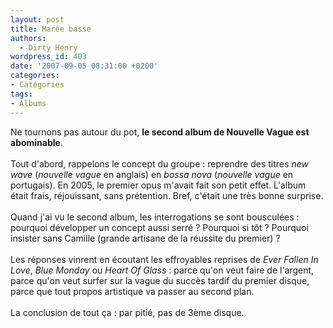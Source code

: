 ```yaml
---
layout: post
title: Marée basse
authors:
  - Dirty Henry
wordpress_id: 403
date: '2007-09-05 08:31:00 +0200'
categories:
- Catégories
tags:
- Albums
---
```

Ne tournons pas autour du pot, <span style="font-weight:bold;">le second album de Nouvelle Vague est abominable</span>.<br /><br />Tout d'abord, rappelons le concept du groupe : reprendre des titres <span style="font-style:italic;">new wave</span> (<span style="font-style:italic;">nouvelle vague</span> en anglais) en <span style="font-style:italic;">bossa nova</span> (<span style="font-style:italic;">nouvelle vague</span> en portugais). En 2005, le premier opus m'avait fait son petit effet. L'album était frais, réjouissant, sans prétention. Bref, c'était une très bonne surprise.<br /><br />Quand j'ai vu le second album, les interrogations se sont bousculées : pourquoi développer un concept aussi serré ? Pourquoi si tôt ? Pourquoi insister sans Camille (grande artisane de la réussite du premier) ?<br /><br />Les réponses vinrent en écoutant les effroyables reprises de <span style="font-style:italic;">Ever Fallen In Love</span>, <span style="font-style:italic;">Blue Monday</span> ou <span style="font-style:italic;">Heart Of Glass</span> : parce qu'on veut faire de l'argent, parce qu'on veut surfer sur la vague du succès tardif du premier disque, parce que tout propos artistique va passer au second plan.<br /><br />La conclusion de tout ça : par pitié, pas de 3ème disque.
